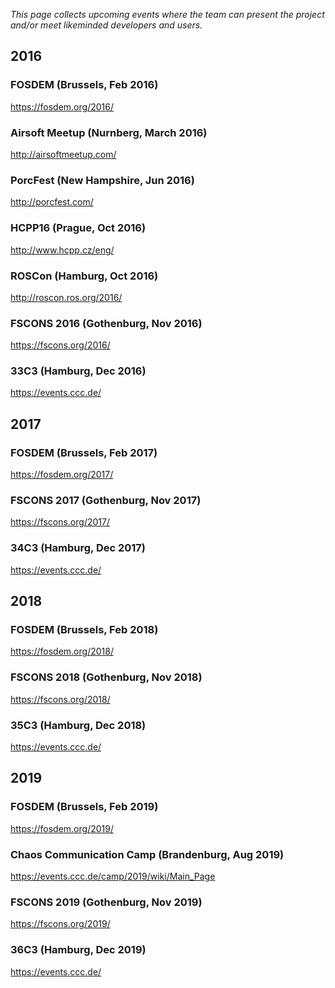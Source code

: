 *This page collects upcoming events where the team can present the project
and/or meet likeminded developers and users.*

2016
----

### FOSDEM (Brussels, Feb 2016)

https://fosdem.org/2016/

### Airsoft Meetup (Nurnberg, March 2016)

http://airsoftmeetup.com/

### PorcFest (New Hampshire, Jun 2016)

http://porcfest.com/

### HCPP16 (Prague, Oct 2016)

http://www.hcpp.cz/eng/

### ROSCon (Hamburg, Oct 2016)

http://roscon.ros.org/2016/

### FSCONS 2016 (Gothenburg, Nov 2016)

https://fscons.org/2016/

### 33C3 (Hamburg, Dec 2016)

https://events.ccc.de/

2017
----

### FOSDEM (Brussels, Feb 2017)

https://fosdem.org/2017/

### FSCONS 2017 (Gothenburg, Nov 2017)

https://fscons.org/2017/

### 34C3 (Hamburg, Dec 2017)

https://events.ccc.de/

2018
----

### FOSDEM (Brussels, Feb 2018)

https://fosdem.org/2018/

### FSCONS 2018 (Gothenburg, Nov 2018)

https://fscons.org/2018/

### 35C3 (Hamburg, Dec 2018)

https://events.ccc.de/

2019
----

### FOSDEM (Brussels, Feb 2019)

https://fosdem.org/2019/

### Chaos Communication Camp (Brandenburg, Aug 2019)

https://events.ccc.de/camp/2019/wiki/Main_Page

### FSCONS 2019 (Gothenburg, Nov 2019)

https://fscons.org/2019/

### 36C3 (Hamburg, Dec 2019)

https://events.ccc.de/
